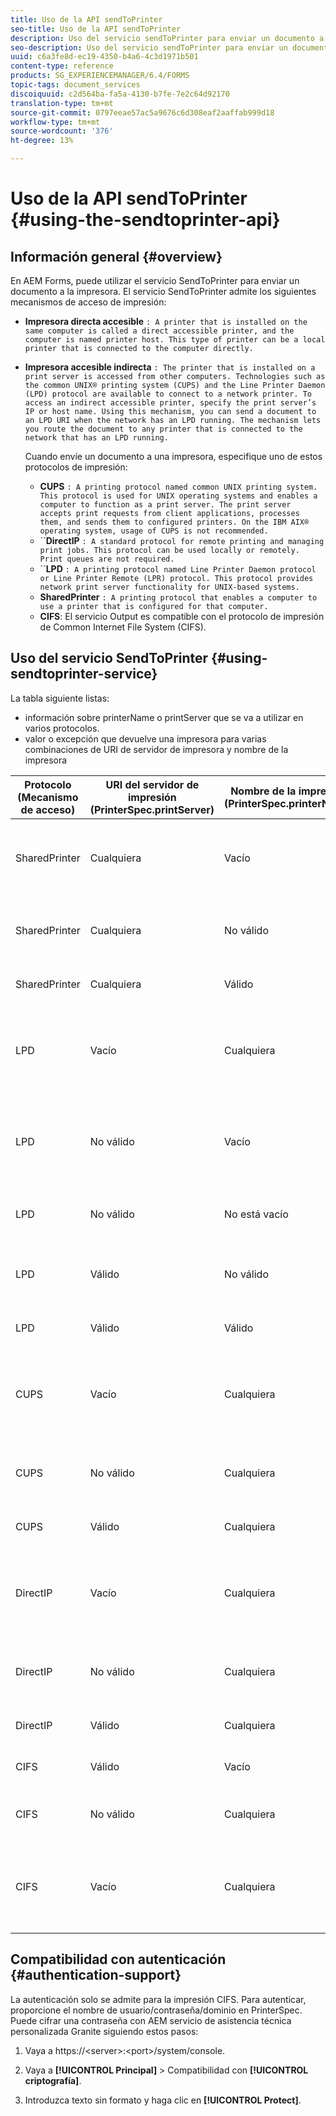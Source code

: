```yaml
---
title: Uso de la API sendToPrinter
seo-title: Uso de la API sendToPrinter
description: Uso del servicio sendToPrinter para enviar un documento a la impresora.
seo-description: Uso del servicio sendToPrinter para enviar un documento a la impresora.
uuid: c6a3fe8d-ec19-4350-b4a6-4c3d1971b501
content-type: reference
products: SG_EXPERIENCEMANAGER/6.4/FORMS
topic-tags: document_services
discoiquuid: c2d564ba-fa5a-4130-b7fe-7e2c64d92170
translation-type: tm+mt
source-git-commit: 0797eeae57ac5a9676c6d308eaf2aaffab999d18
workflow-type: tm+mt
source-wordcount: '376'
ht-degree: 13%

---
```



# Uso de la API sendToPrinter {#using-the-sendtoprinter-api}

## Información general {#overview}

En AEM Forms, puede utilizar el servicio SendToPrinter para enviar un documento a la impresora. El servicio SendToPrinter admite los siguientes mecanismos de acceso de impresión:

* **Impresora directa accesible** `: A printer that is installed on the same computer is called a direct accessible printer, and the computer is named printer host. This type of printer can be a local printer that is connected to the computer directly.`

* **Impresora accesible indirecta** `: The printer that is installed on a print server is accessed from other computers. Technologies such as the common UNIX® printing system (CUPS) and the Line Printer Daemon (LPD) protocol are available to connect to a network printer. To access an indirect accessible printer, specify the print server’s IP or host name. Using this mechanism, you can send a document to an LPD URI when the network has an LPD running. The mechanism lets you route the document to any printer that is connected to the network that has an LPD running.`

   Cuando envíe un documento a una impresora, especifique uno de estos protocolos de impresión:

   * **CUPS** `: A printing protocol named common UNIX printing system. This protocol is used for UNIX operating systems and enables a computer to function as a print server. The print server accepts print requests from client applications, processes them, and sends them to configured printers. On the IBM AIX® operating system, usage of CUPS is not recommended.`
   * ``**DirectIP** `: A standard protocol for remote printing and managing print jobs. This protocol can be used locally or remotely. Print queues are not required.`
   * ``**LPD** `: A printing protocol named Line Printer Daemon protocol or Line Printer Remote (LPR) protocol. This protocol provides network print server functionality for UNIX-based systems.`
   * **SharedPrinter** `: A printing protocol that enables a computer to use a printer that is configured for that computer.`
   * **CIFS**: El servicio Output es compatible con el protocolo de impresión de Common Internet File System (CIFS).

## Uso del servicio SendToPrinter {#using-sendtoprinter-service}

La tabla siguiente listas:

* información sobre printerName o printServer que se va a utilizar en varios protocolos.
* valor o excepción que devuelve una impresora para varias combinaciones de URI de servidor de impresora y nombre de la impresora

| Protocolo (Mecanismo de acceso) | URI del servidor de impresión (PrinterSpec.printServer) | Nombre de la impresora (PrinterSpec.printerName) | Resultado |
|--- |--- |--- |--- |
| SharedPrinter | Cualquiera | Vacío | Excepción: El argumento requerido sPrinterName no puede estar vacío. |
| SharedPrinter | Cualquiera | No válido | Una excepción indica que no se puede encontrar la impresora. |
| SharedPrinter | Cualquiera | Válido | Trabajo de impresión correcto. |
| LPD | Vacío | Cualquiera | excepción que indica que el argumento requerido sPrintServerUri no puede estar vacío. |
| LPD | No válido | Vacío | excepción que indica que el argumento requerido sPrinterName no puede estar vacío. |
| LPD | No válido | No está vacío | excepción que indica que no se encuentra sPrintServerUri. |
| LPD | Válido | No válido | excepción que indica que no se puede encontrar la impresora. |
| LPD | Válido | Válido | Un trabajo de impresión correcto. |
| CUPS | Vacío | Cualquiera | excepción que indica que el argumento requerido sPrintServerUri no puede estar vacío. |
| CUPS | No válido | Cualquiera | excepción que indica que no se puede encontrar la impresora. |
| CUPS | Válido | Cualquiera | Trabajo de impresión correcto. |
| DirectIP | Vacío | Cualquiera | excepción que indica que el argumento requerido sPrintServerUri no puede estar vacío. |
| DirectIP | No válido | Cualquiera | excepción que indica que no se puede encontrar la impresora. |
| DirectIP | Válido | Cualquiera | Trabajo de impresión correcto. |
| CIFS | Válido | Vacío | Trabajo de impresión correcto. |
| CIFS | No válido | Cualquiera | error desconocido al imprimir con CIFS. |
| CIFS | Vacío | Cualquiera | excepción que indica que el argumento requerido sPrintServerUri no puede estar vacío. |

## Compatibilidad con autenticación {#authentication-support}

La autenticación solo se admite para la impresión CIFS. Para autenticar, proporcione el nombre de usuario/contraseña/dominio en PrinterSpec. Puede cifrar una contraseña con AEM servicio de asistencia técnica personalizada Granite siguiendo estos pasos:

1. Vaya a https://&lt;server>:&lt;port>/system/console.

1. Vaya a **[!UICONTROL Principal]** > Compatibilidad con **[!UICONTROL criptografía]**.

1. Introduzca texto sin formato y haga clic en **[!UICONTROL Protect]**.

